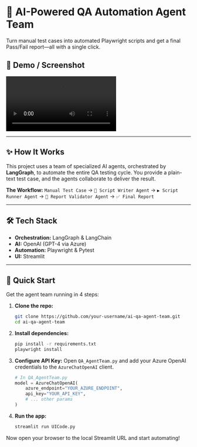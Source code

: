 # 🤖 AI-Powered QA Automation Agent Team

Turn manual test cases into automated Playwright scripts and get a final Pass/Fail report—all with a single click.

 
## 📸 Demo / Screenshot

![App Screenshot](https://github.com/Shantha93/AIQATeam/blob/main/video.mp4)

---

## ✨ How It Works

This project uses a team of specialized AI agents, orchestrated by **LangGraph**, to automate the entire QA testing cycle. You provide a plain-text test case, and the agents collaborate to deliver the result.

**The Workflow:**
`Manual Test Case` → `📝 Script Writer Agent` → `▶️ Script Runner Agent` → `🧐 Report Validator Agent` → `✅ Final Report`

---

## 🛠️ Tech Stack

*   **Orchestration:** LangGraph & LangChain
*   **AI:** OpenAI (GPT-4 via Azure)
*   **Automation:** Playwright & Pytest
*   **UI:** Streamlit

---

## 🚀 Quick Start

Get the agent team running in 4 steps:

1.  **Clone the repo:**
    ```bash
    git clone https://github.com/your-username/ai-qa-agent-team.git
    cd ai-qa-agent-team
    ```

2.  **Install dependencies:**
    ```bash
    pip install -r requirements.txt
    playwright install
    ```

3.  **Configure API Key:**
    Open `QA_AgentTeam.py` and add your Azure OpenAI credentials to the `AzureChatOpenAI` client.
    ```python
    # In QA_AgentTeam.py
    model = AzureChatOpenAI(
        azure_endpoint="YOUR_AZURE_ENDPOINT",
        api_key="YOUR_API_KEY",
        # ... other params
    )
    ```

4.  **Run the app:**
    ```bash
    streamlit run UICode.py
    ```

Now open your browser to the local Streamlit URL and start automating!
